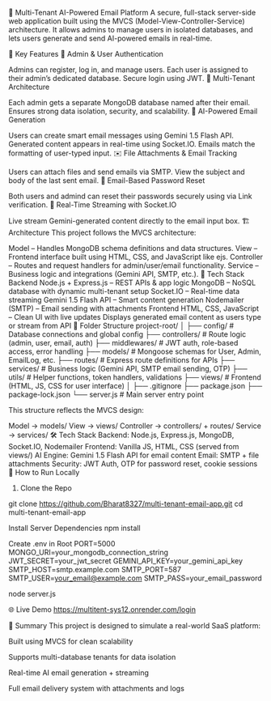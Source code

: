 📧 Multi-Tenant AI-Powered Email Platform
A secure, full-stack server-side web application built using the MVCS (Model-View-Controller-Service) architecture. It allows admins to manage users in isolated databases, and lets users generate and send AI-powered emails in real-time.

🔑 Key Features
🔐 Admin & User Authentication

Admins can register, log in, and manage users.
Each user is assigned to their admin’s dedicated database.
Secure login using JWT.
🏢 Multi-Tenant Architecture

Each admin gets a separate MongoDB database named after their email.
Ensures strong data isolation, security, and scalability.
🤖 AI-Powered Email Generation

Users can create smart email messages using Gemini 1.5 Flash API.
Generated content appears in real-time using Socket.IO.
Emails match the formatting of user-typed input.
✉️ File Attachments & Email Tracking

Users can attach files and send emails via SMTP.
View the subject and body of the last sent email.
🔁 Email-Based Password Reset

Both users and admind can reset their passwords securely using via Link verification.
📡 Real-Time Streaming with Socket.IO

Live stream Gemini-generated content directly to the email input box.
🏗 Architecture
This project follows the MVCS architecture:

Model – Handles MongoDB schema definitions and data structures.
View – Frontend interface built using HTML, CSS, and JavaScript like ejs.
Controller – Routes and request handlers for admin/user/email functionality.
Service – Business logic and integrations (Gemini API, SMTP, etc.).
🧰 Tech Stack
Backend
Node.js + Express.js – REST APIs & app logic
MongoDB – NoSQL database with dynamic multi-tenant setup
Socket.IO – Real-time data streaming
Gemini 1.5 Flash API – Smart content generation
Nodemailer (SMTP) – Email sending with attachments
Frontend
HTML, CSS, JavaScript – Clean UI with live updates
Displays generated email content as users type or stream from API
📁 Folder Structure
project-root/ │ ├── config/ # Database connections and global config ├── controllers/ # Route logic (admin, user, email, auth) ├── middlewares/ # JWT auth, role-based access, error handling ├── models/ # Mongoose schemas for User, Admin, EmailLog, etc. ├── routes/ # Express route definitions for APIs ├── services/ # Business logic (Gemini API, SMTP email sending, OTP) ├── utils/ # Helper functions, token handlers, validations ├── views/ # Frontend (HTML, JS, CSS for user interface) │ ├── .gitignore ├── package.json ├── package-lock.json └── server.js # Main server entry point

This structure reflects the MVCS design:

Model → models/
View → views/
Controller → controllers/ + routes/
Service → services/
🛠️ Tech Stack
Backend: Node.js, Express.js, MongoDB, Socket.IO, Nodemailer
Frontend: Vanilla JS, HTML, CSS (served from views/)
AI Engine: Gemini 1.5 Flash API for email content
Email: SMTP + file attachments
Security: JWT Auth, OTP for password reset, cookie sessions
🚀 How to Run Locally
1. Clone the Repo

git clone https://github.com/Bharat8327/multi-tenant-email-app.git cd multi-tenant-email-app

Install Server Dependencies npm install

Create .env in Root
PORT=5000 MONGO_URI=your_mongodb_connection_string JWT_SECRET=your_jwt_secret GEMINI_API_KEY=your_gemini_api_key SMTP_HOST=smtp.example.com SMTP_PORT=587 SMTP_USER=your_email@example.com SMTP_PASS=your_email_password

node server.js

🌐 Live Demo
https://multitent-sys12.onrender.com/login

📌 Summary
This project is designed to simulate a real-world SaaS platform:

Built using MVCS for clean scalability

Supports multi-database tenants for data isolation

Real-time AI email generation + streaming

Full email delivery system with attachments and logs

